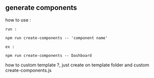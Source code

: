 ## generate components

how to use :

```
run :

npm run create-components -- 'component name'

ex :

npm run create-components -- Dashboard
```

how to custom template ?, just create on template folder and custom create-components.js
